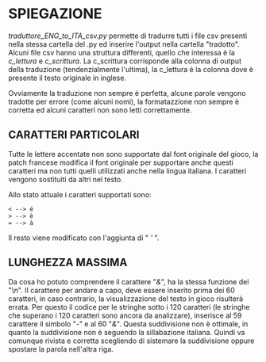 # SPIEGAZIONE

_traduttore_ENG_to_ITA_csv.py_ permette di tradurre tutti i file csv presenti nella stessa cartella del .py ed inserire l'output nella cartella "tradotto". <br>
Alcuni file csv hanno una struttura differenti, quello che interessa è la _c_lettura_ e _c_scrittura_. La c_scrittura corrisponde alla colonna di output della traduzione (tendenzialmente l'ultima), la c_lettura è la colonna dove è presente il testo originale in inglese.

Ovviamente la traduzione non sempre è perfetta, alcune parole vengono tradotte per errore (come alcuni nomi), la formatazzione non sempre è corretta ed alcuni caratteri non sono letti correttamente.

## CARATTERI PARTICOLARI

Tutte le lettere accentate non sono supportate dal font originale del gioco, la patch francese modifica il font originale per supportare anche questi caratteri ma non tutti quelli utilizzati anche nella lingua italiana. I caratteri vengono sostituiti da altri nel testo.<br>

Allo stato attuale i caratteri supportati sono:
```
< --> é
> --> è
= --> à
```
Il resto viene modificato con l'aggiunta di " _'_ ".

## LUNGHEZZA MASSIMA

Da cosa ho potuto comprendere il carattere "_&_", ha la stessa funzione del "_\n_". Il carattere per andare a capo, deve essere inserito prima dei 60 caratteri, in caso contrario, la visualizzazione del testo in gioco risulterà errata. Per questo il codice per le stringhe sotto i 120 caratteri (le stringhe che superano i 120 caratteri sono ancora da analizzare), inserisce al 59 carattere il simbolo "_-_" e al 60 "_&_". Questa suddivisione non è ottimale, in quanto la suddivisione non è seguendo la sillabazione italiana. Quindi va comunque rivista e corretta scegliendo di sistemare la suddivisione oppure spostare la parola nell'altra riga.

